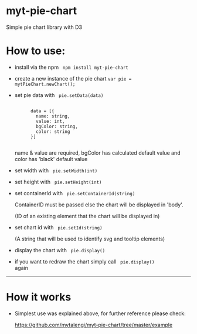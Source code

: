 # myt-pie-chart
Simple pie chart library with D3

# How to use:

- install via the npm <code> npm install myt-pie-chart </code>
- create a new instance of the pie chart <code>var pie = mytPieChart.newChart();</code>
- set pie data with <code> pie.setData(data) </code>

    <code>
        data = [{
          name: string,
          value: int,
          bgColor: string,
          color: string
        }]
    </code>
 
 

    name & value are required, bgColor has calculated default value and color has 'black' default value

- set width with <code> pie.setWidth(int) </code>
- set height with <code> pie.setHeight(int) </code>
- set containerId with <code> pie.setContainerId(string) </code>
  
  ContainerID must be passed else the chart will be displayed in 'body'.

  (ID of an existing element that the chart will be displayed in)

- set chart id with <code> pie.setId(string) </code>

  (A string that will be used to identify svg and tooltip elements)

- display the chart with <code> pie.display() </code>

- if you want to redraw the chart simply call <code> pie.display() </code> again

---------

# How it works
- Simplest use was explained above, for further reference please check:

    https://github.com/mytalengi/myt-pie-chart/tree/master/example
